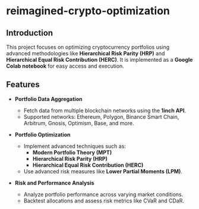# reimagined-crypto-optimization

## Introduction
This project focuses on optimizing cryptocurrency portfolios using advanced methodologies like **Hierarchical Risk Parity (HRP)** and **Hierarchical Equal Risk Contribution (HERC)**. It is implemented as a **Google Colab notebook** for easy access and execution.

## Features
- **Portfolio Data Aggregation**
  - Fetch data from multiple blockchain networks using the **1inch API**.
  - Supported networks: Ethereum, Polygon, Binance Smart Chain, Arbitrum, Gnosis, Optimism, Base, and more.

- **Portfolio Optimization**
  - Implement advanced techniques such as:
    - **Modern Portfolio Theory (MPT)**
    - **Hierarchical Risk Parity (HRP)**
    - **Hierarchical Equal Risk Contribution (HERC)**
  - Use advanced risk measures like **Lower Partial Moments (LPM)**.

- **Risk and Performance Analysis**
  - Analyze portfolio performance across varying market conditions.
  - Backtest allocations and assess risk metrics like CVaR and CDaR.
